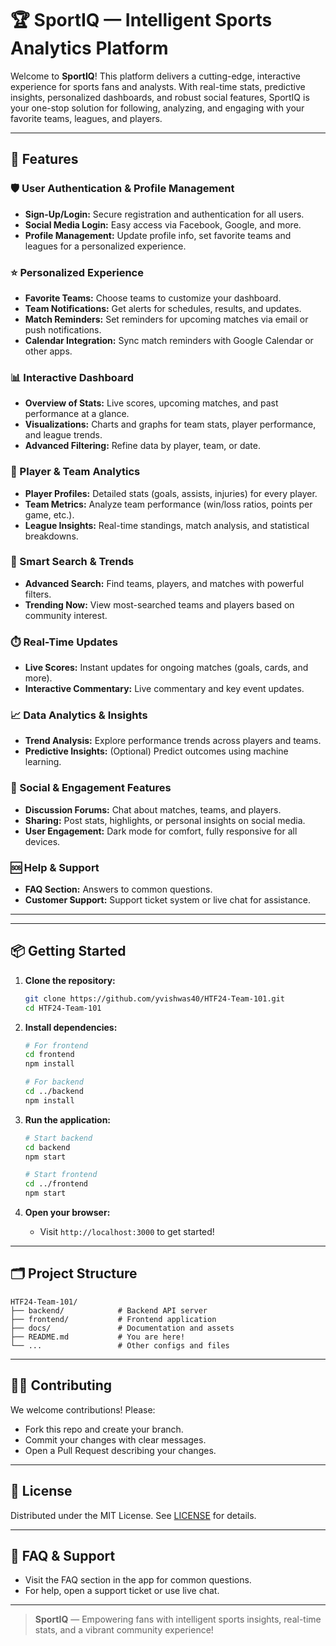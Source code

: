 # 🏆 SportIQ — Intelligent Sports Analytics Platform

Welcome to **SportIQ**! This platform delivers a cutting-edge, interactive experience for sports fans and analysts. With real-time stats, predictive insights, personalized dashboards, and robust social features, SportIQ is your one-stop solution for following, analyzing, and engaging with your favorite teams, leagues, and players.

---

## 🚀 Features

### 🛡️ User Authentication & Profile Management
- **Sign-Up/Login:** Secure registration and authentication for all users.
- **Social Media Login:** Easy access via Facebook, Google, and more.
- **Profile Management:** Update profile info, set favorite teams and leagues for a personalized experience.

### ⭐ Personalized Experience
- **Favorite Teams:** Choose teams to customize your dashboard.
- **Team Notifications:** Get alerts for schedules, results, and updates.
- **Match Reminders:** Set reminders for upcoming matches via email or push notifications.
- **Calendar Integration:** Sync match reminders with Google Calendar or other apps.

### 📊 Interactive Dashboard
- **Overview of Stats:** Live scores, upcoming matches, and past performance at a glance.
- **Visualizations:** Charts and graphs for team stats, player performance, and league trends.
- **Advanced Filtering:** Refine data by player, team, or date.

### 🏅 Player & Team Analytics
- **Player Profiles:** Detailed stats (goals, assists, injuries) for every player.
- **Team Metrics:** Analyze team performance (win/loss ratios, points per game, etc.).
- **League Insights:** Real-time standings, match analysis, and statistical breakdowns.

### 🔎 Smart Search & Trends
- **Advanced Search:** Find teams, players, and matches with powerful filters.
- **Trending Now:** View most-searched teams and players based on community interest.

### ⏱️ Real-Time Updates
- **Live Scores:** Instant updates for ongoing matches (goals, cards, and more).
- **Interactive Commentary:** Live commentary and key event updates.

### 📈 Data Analytics & Insights
- **Trend Analysis:** Explore performance trends across players and teams.
- **Predictive Insights:** (Optional) Predict outcomes using machine learning.

### 💬 Social & Engagement Features
- **Discussion Forums:** Chat about matches, teams, and players.
- **Sharing:** Post stats, highlights, or personal insights on social media.
- **User Engagement:** Dark mode for comfort, fully responsive for all devices.

### 🆘 Help & Support
- **FAQ Section:** Answers to common questions.
- **Customer Support:** Support ticket system or live chat for assistance.

---

---

## 📦 Getting Started

1. **Clone the repository:**
    ```bash
    git clone https://github.com/yvishwas40/HTF24-Team-101.git
    cd HTF24-Team-101
    ```

2. **Install dependencies:**
    ```bash
    # For frontend
    cd frontend
    npm install

    # For backend
    cd ../backend
    npm install
    ```

3. **Run the application:**
    ```bash
    # Start backend
    cd backend
    npm start

    # Start frontend
    cd ../frontend
    npm start
    ```

4. **Open your browser:**
    - Visit `http://localhost:3000` to get started!

---

## 🗂️ Project Structure

```
HTF24-Team-101/
├── backend/            # Backend API server
├── frontend/           # Frontend application
├── docs/               # Documentation and assets
├── README.md           # You are here!
└── ...                 # Other configs and files
```

---

## 🧑‍💻 Contributing

We welcome contributions! Please:
- Fork this repo and create your branch.
- Commit your changes with clear messages.
- Open a Pull Request describing your changes.

---

## 📄 License

Distributed under the MIT License. See [LICENSE](LICENSE) for details.

---

## 🙋 FAQ & Support

- Visit the FAQ section in the app for common questions.
- For help, open a support ticket or use live chat.

---

> **SportIQ** — Empowering fans with intelligent sports insights, real-time stats, and a vibrant community experience!
